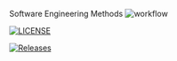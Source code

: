 
Software Engineering Methods
<img alt="workflow" src="https://github.com/&lt;MartinSVG&gt;/&lt;RepositoryName&gt;/actions/workflows/main.yml/badge.svg"/>

[![LICENSE](https://img.shields.io/github/license/<MartinSVG>/sem.svg?style=flat-square)](https://github.com/<github-username>/sem/blob/master/LICENSE)


[![Releases](https://img.shields.io/github/release/<MartinSVG>/sem/all.svg?style=flat-square)](https://github.com/<github-username>/sem/releases)